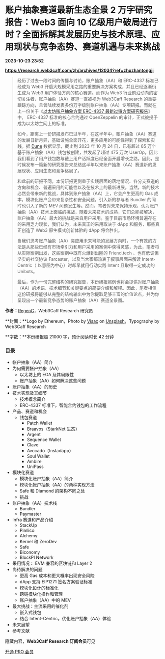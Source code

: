 # 账户抽象赛道最新生态全景 2 万字研究报告：Web3 面向 10 亿级用户破局进行时？全面拆解其发展历史与技术原理、应用现状与竞争态势、赛道机遇与未来挑战

**2023-10-23 23:52**

**https://research.web3caff.com/zh/archives/12034?ref=zhuzhantongji**

> 经历了过去一段时间的传播与讨论，账户抽象（AA）和 ERC-4337 标准已经成为 Web3 开启大规模采用之路的重要解决方案构成，并且已经逐渐衍生成为 Web3 用户体验方向的核心赛道。而作为 Web3 行业前沿动向的密切关注者，账户抽象（AA）赛道一直被视为 Web3Caff Research 的重要跟踪方向，且曾陆续发表多份万字级别账户抽象（AA）专项研报。而就在上一份关于《[以太坊账户抽象方案 ERC-4337 最新过审方案研究报告](https://research.web3caff.com/zh/archives/6900)》中， ERC-4337 标准的核心合约通过 OpenZeppelin 的审计，正式被授予成为以太坊主网上的标准。
> 
> 如今，距离上一份研报发布已过半年，在这半年中，账户抽象（AA）赛道的发展日新月异，基础设施全面开花，更多应用的可能性得到了探索和实践。据 [Dune](https://dune.com/sixdegree/account-abstraction-overview) 数据显示，截止到 2023 年 10 月 24 日，已有超过 85 万个基于账户抽象（AA）钱包被创建，共发起了超过 475 万次 UserOp，因此我们看到了用户钱包数与链上用户活跃度已经全面开启增长之路。因此，是时候发布一篇新的研究报告来总结这半年以来账户抽象（AA）赛道新的发展现状、应用生态和竞争格局了。
> 
> 和此前的研报不同，本份研报更侧重于实践层面的落地情况、各分支赛道的方向和机会、普遍采用的可能性以及在技术上的最新进展。当然，新的技术必然会带来新的挑战，具体到账户抽象（AA）上，它会产生更高的 Gas 成本，模块化账户会带来复杂性和安全问题，引入新的参与者 Bundler 的同时也引入了新的 MEV 问题发生等。然而，笔者对未来保持乐观，认为账户抽象（AA）技术上面临的挑战，随着未来技术的成熟，它们总能被解决，账户抽象（AA）最大的挑战是来自用户采用。鉴于目前市场环境普遍存在的采用乏力现状，我们认为，未来真正的采用取决于 dApp 和服务，那些真正创造了 Web3 原生模式创新体验的 dApp 将会胜出。
> 
> 当我们思考账户抽象（AA）类应用未来可能的发展方向时，一个有效的方法是从那些已经有市场牵引力和用户采用的案例中获得灵感，为此，笔者将从实际案例出发，这些案例中既有火爆到出圈的 Friend.tech 、也有低调但坚实的社交协议 Farcaster，以及当大家都热衷于叙事层面来解读 Intent-Centric（ 以意图为中心）时却早就用行动实践 Intent 且取得一定成功的 Unibots。
> 
> 最后，作为一份完整结构的研究报告，本份研报照例也将会提供对账户抽象（AA）的术语、技术细节和关键要点的简要介绍和解释。因此，笔者相信这份研报将能够从完整的结构输出中为你提取足够丰富的价值论点，并为你呈现出一个最新竞争态势的账户抽象（AA）赛道全景图。

**作者：**[RegenC](https://twitter.com/Jenitoadz)，Web3Caff Research 研究员

**封面：**Logo by Ethereum，Photo by [Visax](https://unsplash.com/@visaxslr?utm_source=unsplash&utm_medium=referral&utm_content=creditCopyText) on [Unsplash](https://unsplash.com/photos/JD1YIiYEGJU?utm_source=unsplash&utm_medium=referral&utm_content=creditCopyText)，Typography by Web3Caff Research

**字数：**本份研报超 21000 字，预计阅读时长 42 分钟

### 目录

*   帐户抽象（AA）简介
*   为何需要帐户抽象（AA）
    *   以太坊上的 EOA 及其局限性
    *   账户抽象（AA）如何解决这些问题
*   账户抽象（AA）的历史
*   技术实现及其细节
    *   技术概念简介
    *   ERC-4337 标准下，智能合约钱包的工作流程
*   产品、赛道和机会
    *   钱包赛道
        *   Patch Wallet
        *   Braavos（StarkNet 生态）
        *   Argent
        *   Sequence Wallet
        *   Clave
        *   Avocado（Instadapp）
        *   Soul Wallet
        *   Ambire
        *   UniPass
*   模块化赛道
    *   模块化账户抽象（AA）简介
    *   模块化帐户抽象（AA）的两种实现方法
    *   Safe 和 Diamond 的架构不同之处
    *   挑战
*   账户抽象（AA）技术栈
    *   Bundler
    *   Paymaster
*   Infra 赛道和产品介绍
    *   StackUp
    *   Pimlico
    *   Alchemy
    *   Kernel 和 ZeroDev
    *   Safe
    *   Biconomy
    *   BlockPI Network
*   采用情况： EVM 兼容的区块链和 Layer 2
*   尚待解决的问题
    *   更高 Gas 成本和更大概率出现安全风险
    *   dApp 支持 EIP1271 签名方案验证标准
    *   模块化设计的标准化
    *   跨链模块化操作和管理
    *   账户抽象（AA）中的 MEV
*   最大挑战：主流采用的催化剂
    *   嵌入式钱包
    *   结合 Intent-Centric，优化账户抽象（AA）体验
*   未来展望
*   参考文献

隐藏内容，**Web3Caff Research 订阅会员**可见

[开通 PRO 会员](https://research.web3caff.com/zh/vnotice)